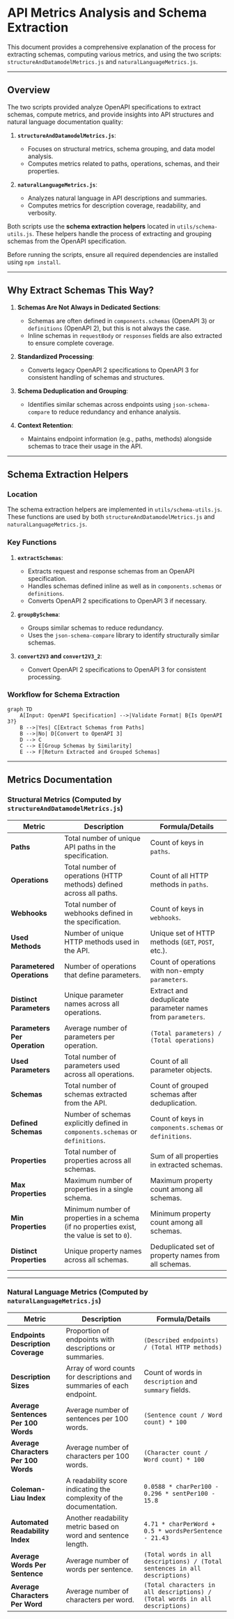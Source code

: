 # API Metrics Analysis and Schema Extraction

This document provides a comprehensive explanation of the process for extracting schemas, computing various metrics, and using the two scripts: `structureAndDatamodelMetrics.js` and `naturalLanguageMetrics.js`.

---

## Overview

The two scripts provided analyze OpenAPI specifications to extract schemas, compute metrics, and provide insights into API structures and natural language documentation quality:

1. **`structureAndDatamodelMetrics.js`**:
   - Focuses on structural metrics, schema grouping, and data model analysis.
   - Computes metrics related to paths, operations, schemas, and their properties.

2. **`naturalLanguageMetrics.js`**:
   - Analyzes natural language in API descriptions and summaries.
   - Computes metrics for description coverage, readability, and verbosity.

Both scripts use the **schema extraction helpers** located in `utils/schema-utils.js`. These helpers handle the process of extracting and grouping schemas from the OpenAPI specification.

Before running the scripts, ensure all required dependencies are installed using `npm install`.

---

## Why Extract Schemas This Way?

1. **Schemas Are Not Always in Dedicated Sections**:
   - Schemas are often defined in `components.schemas` (OpenAPI 3) or `definitions` (OpenAPI 2), but this is not always the case.
   - Inline schemas in `requestBody` or `responses` fields are also extracted to ensure complete coverage.

2. **Standardized Processing**:
   - Converts legacy OpenAPI 2 specifications to OpenAPI 3 for consistent handling of schemas and structures.

3. **Schema Deduplication and Grouping**:
   - Identifies similar schemas across endpoints using `json-schema-compare` to reduce redundancy and enhance analysis.

4. **Context Retention**:
   - Maintains endpoint information (e.g., paths, methods) alongside schemas to trace their usage in the API.

---

## Schema Extraction Helpers

### Location

The schema extraction helpers are implemented in `utils/schema-utils.js`. These functions are used by both `structureAndDatamodelMetrics.js` and `naturalLanguageMetrics.js`.

### Key Functions

1. **`extractSchemas`**:
   - Extracts request and response schemas from an OpenAPI specification.
   - Handles schemas defined inline as well as in `components.schemas` or `definitions`.
   - Converts OpenAPI 2 specifications to OpenAPI 3 if necessary.

2. **`groupBySchema`**:
   - Groups similar schemas to reduce redundancy.
   - Uses the `json-schema-compare` library to identify structurally similar schemas.

3. **`convert2V3` and `convert2V3_2`**:
   - Convert OpenAPI 2 specifications to OpenAPI 3 for consistent processing.

### Workflow for Schema Extraction

```mermaid
graph TD
    A[Input: OpenAPI Specification] -->|Validate Format| B{Is OpenAPI 3?}
    B -->|Yes| C[Extract Schemas from Paths]
    B -->|No| D[Convert to OpenAPI 3]
    D --> C
    C --> E[Group Schemas by Similarity]
    E --> F[Return Extracted and Grouped Schemas]
```


---

## Metrics Documentation

### **Structural Metrics (Computed by `structureAndDatamodelMetrics.js`)**

| Metric                  | Description                                                                                  | Formula/Details                                                                 |
|-------------------------|----------------------------------------------------------------------------------------------|---------------------------------------------------------------------------------|
| **Paths**               | Total number of unique API paths in the specification.                                       | Count of keys in `paths`.                                                       |
| **Operations**          | Total number of operations (HTTP methods) defined across all paths.                          | Count of all HTTP methods in `paths`.                                           |
| **Webhooks**            | Total number of webhooks defined in the specification.                                       | Count of keys in `webhooks`.                                                    |
| **Used Methods**        | Number of unique HTTP methods used in the API.                                               | Unique set of HTTP methods (`GET`, `POST`, etc.).                               |
| **Parametered Operations** | Number of operations that define parameters.                                               | Count of operations with non-empty `parameters`.                                |
| **Distinct Parameters** | Unique parameter names across all operations.                                                | Extract and deduplicate parameter names from `parameters`.                      |
| **Parameters Per Operation** | Average number of parameters per operation.                                               | `(Total parameters) / (Total operations)`                                       |
| **Used Parameters**     | Total number of parameters used across all operations.                                       | Count of all parameter objects.                                                 |
| **Schemas**             | Total number of schemas extracted from the API.                                              | Count of grouped schemas after deduplication.                                   |
| **Defined Schemas**     | Number of schemas explicitly defined in `components.schemas` or `definitions`.               | Count of keys in `components.schemas` or `definitions`.                         |
| **Properties**          | Total number of properties across all schemas.                                               | Sum of all properties in extracted schemas.                                     |
| **Max Properties**      | Maximum number of properties in a single schema.                                             | Maximum property count among all schemas.                                       |
| **Min Properties**      | Minimum number of properties in a schema (if no properties exist, the value is set to `0`).  | Minimum property count among all schemas.                                       |
| **Distinct Properties** | Unique property names across all schemas.                                                    | Deduplicated set of property names from all schemas.                            |

---

### **Natural Language Metrics (Computed by `naturalLanguageMetrics.js`)**

| Metric                               | Description                                                                                  | Formula/Details                                                                                     |
|--------------------------------------|----------------------------------------------------------------------------------------------|-----------------------------------------------------------------------------------------------------|
| **Endpoints Description Coverage**   | Proportion of endpoints with descriptions or summaries.                                       | `(Described endpoints) / (Total HTTP methods)`                                                     |
| **Description Sizes**                | Array of word counts for descriptions and summaries of each endpoint.                        | Count of words in `description` and `summary` fields.                                              |
| **Average Sentences Per 100 Words**  | Average number of sentences per 100 words.                                                   | `(Sentence count / Word count) * 100`                                                              |
| **Average Characters Per 100 Words** | Average number of characters per 100 words.                                                  | `(Character count / Word count) * 100`                                                             |
| **Coleman-Liau Index**               | A readability score indicating the complexity of the documentation.                          | `0.0588 * charPer100 - 0.296 * sentPer100 - 15.8`                                                   |
| **Automated Readability Index**      | Another readability metric based on word and sentence length.                                | `4.71 * charPerWord + 0.5 * wordsPerSentence - 21.43`                                               |
| **Average Words Per Sentence**       | Average number of words per sentence.                                                        | `(Total words in all descriptions) / (Total sentences in all descriptions)`                        |
| **Average Characters Per Word**      | Average number of characters per word.                                                       | `(Total characters in all descriptions) / (Total words in all descriptions)`                       |